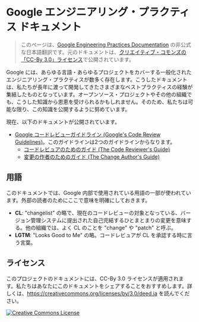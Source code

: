 # Google エンジニアリング・プラクティス ドキュメント

> このページは、[Google Engineering Practices Documentation](https://google.github.io/eng-practices/) の非公式な日本語翻訳です。元のドキュメントは、[クリエイティブ・コモンズの「CC-By 3.0」ライセンス](https://creativecommons.org/licenses/by/3.0/deed.ja)で公開されています。

Google には、あらゆる言語・あらゆるプロジェクトをカバーする一般化されたエンジニアリング・プラクティスが数多く存在します。こうしたドキュメントは、私たちが長年に渡って開発してきたさまざまなベストプラクティスの経験が集結したものとなっています。オープンソース・プロジェクトやその他の組織でも、こうした知識から恩恵を受けられるかもしれません。そのため、私たちは可能な限り、この知識を公開するように努めています。

現在、以下のドキュメントが公開されています。

*   [Google コードレビューガイドライン (Google's Code Review Guidelines)](review/index.md)。このガイドラインは2つのガイドラインからなります。
    *   [コードレビュアのためのガイド (The Code Reviewer's Guide)](review/reviewer/index.md)
    *   [変更の作者のためのガイド (The Change Author's Guide)](review/developer/index.md)

## 用語

このドキュメントでは、Google 内部で使用されている用語の一部が使われています。外部の読者のためにここで意味を明確にしておきます。

*   **CL**: "changelist" の略で、現在のコードレビューの対象となっている、バージョン管理システムに提出された自己完結するひとまとまりの変更を意味する。他の組織では、よく CL のことを "change" や "patch" と呼ぶ。
*   **LGTM**: "Looks Good to Me" の略。コードレビュアが CL を承認する時に言う言葉。

## ライセンス

このプロジェクトのドキュメントには、CC-By 3.0 ライセンスが適用されます。私たちはあなたにこのドキュメントをシェアすることをおすすめします。詳しくは、<https://creativecommons.org/licenses/by/3.0/deed.ja> を読んでください。

<a rel="license" href="https://creativecommons.org/licenses/by/3.0/"><img alt="Creative Commons License" style="border-width:0" src="https://i.creativecommons.org/l/by/3.0/88x31.png" /></a>

